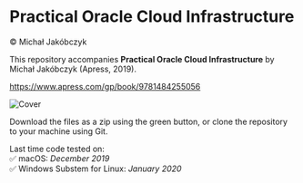 # Practical Oracle Cloud Infrastructure
:copyright: Michał Jakóbczyk  

This repository accompanies **Practical Oracle Cloud Infrastructure** by Michał Jakóbczyk (Apress, 2019).

https://www.apress.com/gp/book/9781484255056

![Cover](https://images.springer.com/sgw/books/medium/9781484255056.jpg)

Download the files as a zip using the green button, or clone the repository to your machine using Git.

Last time code tested on:  
:white_check_mark: macOS: *December 2019*  
:white_check_mark: Windows Substem for Linux: *January 2020*
